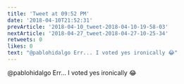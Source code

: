 ```yaml
---
title: 'Tweet at 09:52 PM'
date: '2018-04-10T21:52:31'
prevArticle: '2018-04-10_tweet-2018-04-10-19-58-03'
nextArticle: '2018-04-27_tweet-2018-04-27-10-25-34'
retweets: 0
likes: 0
text: "@pablohidalgo Err... I voted yes ironically 😂"
---
```

@pablohidalgo Err... I voted yes ironically 😂